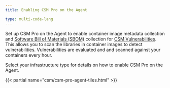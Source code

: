 ```yaml
---
title: Enabling CSM Pro on the Agent

type: multi-code-lang
---
```


Set up CSM Pro on the Agent to enable container image metadata collection and [Software Bill of Materials (SBOM)][1] collection for [CSM Vulnerabilities][2]. This allows you to scan the libraries in container images to detect vulnerabilities. Vulnerabilities are evaluated and and scanned against your containers every hour.

Select your infrastructure type for details on how to enable CSM Pro on the Agent.

{{< partial name="csm/csm-pro-agent-tiles.html" >}}

[1]: https://www.cisa.gov/sbom
[2]: /security/cloud_security_management/vulnerabilities
